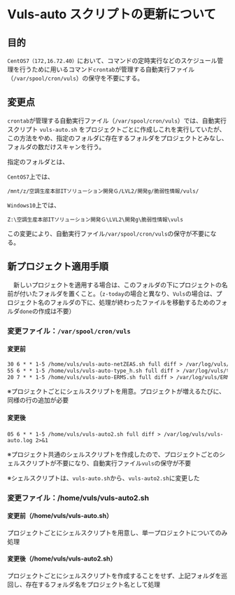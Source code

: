 # Vuls-auto スクリプトの更新について

## 目的

`CentOS7（172,16.72.40）`において、コマンドの定時実行などのスケジュール管理を行うために用いるコマンド`crontab`が管理する自動実行ファイル（`/var/spool/cron/vuls`）の保守を不要にする。



## 変更点

 `crontab`が管理する自動実行ファイル（`/var/spool/cron/vuls`）では、自動実行スクリプト `vuls-auto.sh` をプロジェクトごとに作成しこれを実行していたが、この方法をやめ、指定のフォルダに存在するフォルダをプロジェクトとみなし、フォルダの数だけスキャンを行う。

 指定のフォルダとは、

`CentOS7`上では、

​	`/mnt/z/空調生産本部ITソリューション開発Ｇ/LVL2/開発g/脆弱性情報/vuls/`

`Windows10`上では、

​	`Z:\空調生産本部ITソリューション開発Ｇ\LVL2\開発g\脆弱性情報\vuls`

この変更により、自動実行ファイル`/var/spool/cron/vuls`の保守が不要になる。



## 新プロジェクト適用手順

　新しいプロジェクトを適用する場合は、このフォルダの下にプロジェクトの名前が付いたフォルダを置くこと。（`z-today`の場合と異なり、`Vuls`の場合は、プロジェクト名のフォルダの下に、処理が終わったファイルを移動するためのフォルダ`done`の作成は不要）



### 変更ファイル：`/var/spool/cron/vuls`

#### 変更前

```5 6 * * 1-5 /home/vuls/vuls-auto-GPF.sh full diff > /var/log/vuls/GPF/vuls-auto-GPF.log 2>&1
30 6 * * 1-5 /home/vuls/vuls-auto-netZEAS.sh full diff > /var/log/vuls/netZEAS/vuls-auto-netZEAS.log 2>&1
55 6 * * 1-5 /home/vuls/vuls-auto-type_h.sh full diff > /var/log/vuls/type_h/vuls-auto-type_h.log 2>&1
20 7 * * 1-5 /home/vuls/vuls-auto-ERMS.sh full diff > /var/log/vuls/ERMS/vuls-auto-ERMS.log 2>&1```
```

​	※プロジェクトごとにシェルスクリプトを用意。プロジェクトが増えるたびに、同様の行の追加が必要

#### 変更後

​	```05 6 * * 1-5 /home/vuls/vuls-auto2.sh full diff > /var/log/vuls/vuls-auto.log 2>&1```

​	※プロジェクト共通のシェルスクリプトを作成したので、プロジェクトごとのシェルスクリプトが不要になり、自動実行ファイル`vuls`の保守が不要

​	※シェルスクリプトは、`vuls-auto.sh`から、`vuls-auto2.sh`に変更した



### 変更ファイル：/home/vuls/vuls-auto2.sh

#### 変更前（/home/vuls/vuls-auto.sh）

​	プロジェクトごとにシェルスクリプトを用意し、単一プロジェクトについてのみ処理

#### 変更後（/home/vuls/vuls-auto2.sh）

​	プロジェクトごとにシェルスクリプトを作成することをせず、上記フォルダを巡回し、存在するフォルダ名をプロジェクト名として処理